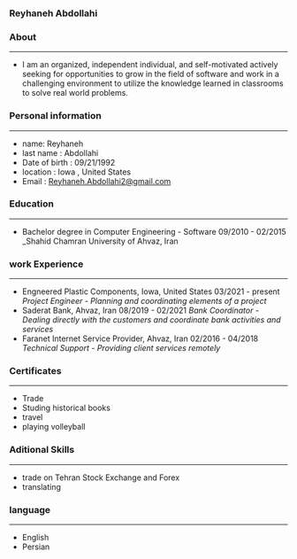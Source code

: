 
### Reyhaneh Abdollahi


### About

---
+ I am an organized, independent individual, and self-motivated actively seeking for opportunities to grow in the field of software and work in a challenging environment to         utilize the knowledge learned in classrooms to solve real world problems.


### Personal information

---
+ name: Reyhaneh
+ last name : Abdollahi
+ Date of birth : 09/21/1992
+ location : Iowa , United States
+ Email : Reyhaneh.Abdollahi2@gmail.com


### Education

---

* Bachelor degree in Computer Engineering - Software  09/2010 - 02/2015   
         _Shahid Chamran University of Ahvaz, Iran                                                                                                             

### work Experience

---
+ Engneered Plastic Components, Iowa, United States 03/2021 - present
                    _Project Engineer - Planning and coordinating elements of a project_
+ Saderat Bank, Ahvaz, Iran 08/2019 - 02/2021
                    _Bank Coordinator - Dealing directly with the customers and coordinate bank activities and services_
+ Faranet Internet Service Provider, Ahvaz, Iran 02/2016 - 04/2018
                      _Technical Support - Providing client services remotely_


### Certificates

---
+ Trade
+ Studing historical books
+ travel 
+ playing volleyball


### Aditional Skills

---
+ trade on Tehran Stock Exchange and Forex
+ translating


### language

---
+ English
+ Persian


